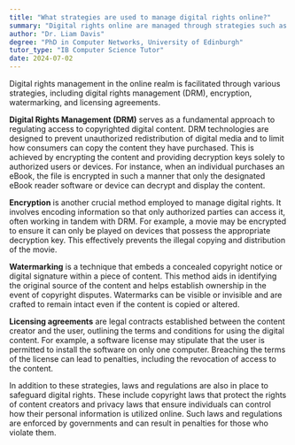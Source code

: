 ```yaml
---
title: "What strategies are used to manage digital rights online?"
summary: "Digital rights online are managed through strategies such as digital rights management (DRM), encryption, watermarking, and licensing agreements."
author: "Dr. Liam Davis"
degree: "PhD in Computer Networks, University of Edinburgh"
tutor_type: "IB Computer Science Tutor"
date: 2024-07-02
---
```


Digital rights management in the online realm is facilitated through various strategies, including digital rights management (DRM), encryption, watermarking, and licensing agreements.

**Digital Rights Management (DRM)** serves as a fundamental approach to regulating access to copyrighted digital content. DRM technologies are designed to prevent unauthorized redistribution of digital media and to limit how consumers can copy the content they have purchased. This is achieved by encrypting the content and providing decryption keys solely to authorized users or devices. For instance, when an individual purchases an eBook, the file is encrypted in such a manner that only the designated eBook reader software or device can decrypt and display the content.

**Encryption** is another crucial method employed to manage digital rights. It involves encoding information so that only authorized parties can access it, often working in tandem with DRM. For example, a movie may be encrypted to ensure it can only be played on devices that possess the appropriate decryption key. This effectively prevents the illegal copying and distribution of the movie.

**Watermarking** is a technique that embeds a concealed copyright notice or digital signature within a piece of content. This method aids in identifying the original source of the content and helps establish ownership in the event of copyright disputes. Watermarks can be visible or invisible and are crafted to remain intact even if the content is copied or altered.

**Licensing agreements** are legal contracts established between the content creator and the user, outlining the terms and conditions for using the digital content. For example, a software license may stipulate that the user is permitted to install the software on only one computer. Breaching the terms of the license can lead to penalties, including the revocation of access to the content.

In addition to these strategies, laws and regulations are also in place to safeguard digital rights. These include copyright laws that protect the rights of content creators and privacy laws that ensure individuals can control how their personal information is utilized online. Such laws and regulations are enforced by governments and can result in penalties for those who violate them.
    